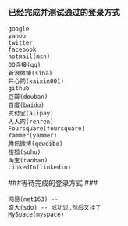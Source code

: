 ### 已经完成并测试通过的登录方式 ###

	google
	yahoo
	twitter
	facebook
	hotmail(msn)
	QQ连接(qq)
	新浪微博(sina)
	开心网(kaixin001)
	github
	豆瓣(douban)
	百度(baidu)
	支付宝(alipay)
	人人网(renren)
	Foursquare(foursquare)
	Yammer(yammer)
	腾讯微博(qqweibo)
	搜狐(sohu)
	淘宝(taobao)
	LinkedIn(linkedin)

###等待完成的登录方式 ###

	网易(net163) -- 
	盛大(sdo) -- 成功过,然后又挂了
	MySpace(myspace)
	